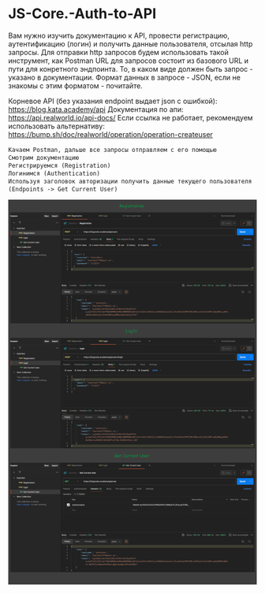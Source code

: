 # JS-Core.-Auth-to-API
Вам нужно изучить документацию к API, провести регистрацию, аутентификацию (логин) и получить данные пользователя, отсылая http запросы. Для отправки http запросов будем использовать такой инструмент, как Postman URL для запросов состоит из базового URL и пути для конретного эндпоинта.
То, в каком виде должен быть запрос - указано в документации.
Формат данных в запросе - JSON, если не знакомы с этим форматом - почитайте.

Корневое API (без указания endpoint выдает json с ошибкой): https://blog.kata.academy/api
Документация по апи: https://api.realworld.io/api-docs/
Если ссылка не работает, рекомендуем использовать альтернативу: https://bump.sh/doc/realworld/operation/operation-createuser 

    Качаем Postman, дальше все запросы отправляем с его помощью
    Смотрим документацию
    Регистрируемся (Registration)
    Логинимся (Authentication)
    Используя заголовок авторизации получить данные текущего пользователя (Endpoints -> Get Current User)

![JS Core. Auth to API](https://github.com/FronzZ/JS-Core.-Auth-to-API/blob/main/JS%20Core.%20Auth%20to%20API.png) 

